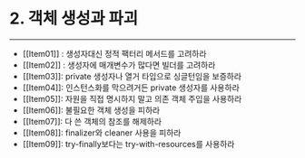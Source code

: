 # 2. 객체 생성과 파괴
---

- [[Item01]] : 생성자대신 정적 팩터리 메서드를 고려하라
- [[Item02]] : 생성자에 매개변수가 많다면 빌더를 고려하라
- [[Item03]]: private 생성자나 열거 타입으로 싱글턴임을 보증하라
- [[Item04]]: 인스턴스화를 막으려거든 private 생성자를 사용하라
- [[Item05]]: 자원을 직접 명시하지 말고 의존 객체 주입을 사용하라
- [[Item06]]: 불필요한 객체 생성을 피하라
- [[Item07]]: 다 쓴 객체의 참조를 해제하라
- [[Item08]]: finalizer와 cleaner 사용을 피하라
- [[Item09]]: try-finally보다는 try-with-resources를 사용하라